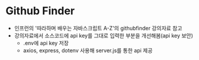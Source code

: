 # Github Finder

- 인프런의 '따라하며 배우는 자바스크립트 A-Z'의 githubfinder 강의자료 참고
- 강의자료에서 소스코드에 api key를 그대로 입력한 부분을 개선해봄(api key 보안)
  - .env에 api key 저장
  - axios, express, dotenv 사용해 server.js를 통한 api 제공